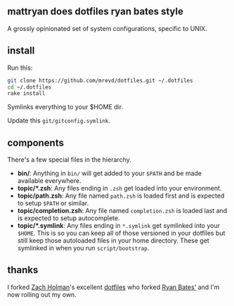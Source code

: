 ## mattryan does dotfiles ryan bates style

A grossly opinionated set of system configurations, specific to UNIX.

## install

Run this:

```sh
git clone https://github.com/mrevd/dotfiles.git ~/.dotfiles
cd ~/.dotfiles
rake install
```

Symlinks everything to your $HOME dir.

Update this `git/gitconfig.symlink`.

## components

There's a few special files in the hierarchy.

- **bin/**: Anything in `bin/` will get added to your `$PATH` and be made
  available everywhere.
- **topic/\*.zsh**: Any files ending in `.zsh` get loaded into your
  environment.
- **topic/path.zsh**: Any file named `path.zsh` is loaded first and is
  expected to setup `$PATH` or similar.
- **topic/completion.zsh**: Any file named `completion.zsh` is loaded
  last and is expected to setup autocomplete.
- **topic/\*.symlink**: Any files ending in `*.symlink` get symlinked into
  your `$HOME`. This is so you can keep all of those versioned in your dotfiles
  but still keep those autoloaded files in your home directory. These get
  symlinked in when you run `script/bootstrap`.

## thanks

I forked [Zach Holman](https://github.com/holman/)'s excellent [dotfiles](http://github.com/holman/dotfiles) who forked [Ryan Bates'](http://github.com/ryanb) and I'm now rolling out my own.
